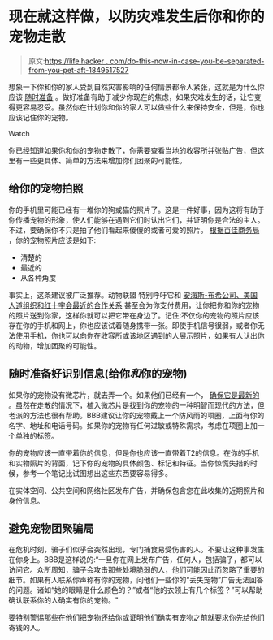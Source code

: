 # 现在就这样做，以防灾难发生后你和你的宠物走散

> 原文:[https://life hacker . com/do-this-now-in-case-you-be-separated-from-you-pet-aft-1849517527](https://lifehacker.com/do-this-now-in-case-you-are-separated-from-your-pet-aft-1849517527)

想象一下你和你的家人受到自然灾害影响的任何情景都令人紧张，这就是为什么你应该 [随时准备](https://lifehacker.com/13-extremely-specific-emergency-preparedness-tips-1848770729) 。做好准备有助于减少你现在的焦虑，如果灾难发生的话，让它变得更容易忍受。虽然你在计划你和你的家人可以做些什么来保持安全，但是，你也应该记住你的宠物。

Watch

你已经知道如果你和你的宠物走散了，你需要查看当地的收容所并张贴广告，但这里有一些更具体、简单的方法来增加你们团聚的可能性。

## 给你的宠物拍照

你的手机里可能已经有一堆你的狗或猫的照片了。这是一件好事，因为这将有助于你传播宠物的形象，使人们能够在遇到它们时认出它们，并证明你是合法的主人。不过，要确保你不只是拍了他们看起来傻傻的或者可爱的照片。 [根据百佳商务局](https://www.bbb.org/article/news-releases/22943-how-to-find-your-pet-after-a-natural-disaster) ，你的宠物照片应该是如下:

*   清楚的
*   最近的
*   从各种角度

事实上，这条建议被广泛推荐。动物联盟 特别呼吁它和 [安海斯-布希公司、美国人道组织和红十字会最近的合作关系](https://www.anheuser-busch.com/prepareforyourpets/) 甚至会为你支付费用，让你把你和你的宠物的照片送到你家，这样你就可以把它带在身边了。记住:不仅你的宠物的照片应该存在你的手机和网上，你也应该试着随身携带一张。即使手机信号很弱，或者你无法使用手机，你也可以向你在收容所或该地区遇到的人展示照片，如果有人认出你的动物，增加团聚的可能性。

## **随时准备好识别信息(给你*和*你的宠物)**

如果你的宠物没有微芯片，就去弄一个。如果他们已经有一个， [确保它是最新的](https://lifehacker.com/keep-these-things-updated-on-your-pets-microchip-and-h-1849389885) 。虽然在走散的情况下，植入微芯片是找到你的宠物的一种明智而现代的方法，但老派的方法也很有帮助。BBB建议让你的宠物戴上一个防风雨的项圈，上面有你的名字、地址和电话号码。如果你的宠物有任何过敏或特殊需求，考虑在项圈上加一个单独的标签。

你的宠物应该一直带着你的信息，但是你也应该一直带着T2的信息。在你的手机和实物照片的背面，记下你的宠物的具体颜色、标记和特征。当你惊慌失措的时候，参考一个笔记比试图想出这些东西要容易得多。

在实体空间、公共空间和网络社区发布广告，并确保包含您在此收集的近期照片和身份信息。

## **避免宠物团聚骗局**

在危机时刻，骗子们似乎会突然出现，专门捕食易受伤害的人。不要让这种事发生在你身上。BBB是这样说的:“一旦你在网上发布广告，任何人，包括骗子，都可以访问它。众所周知，骗子会攻击那些处境脆弱的人，他们可能因此而忽略了重要的细节。如果有人联系你声称有你的宠物，问他们一些你的“丢失宠物”广告无法回答的问题。诸如“她的眼睛是什么颜色的？”或者“他的衣领上有几个标签？”可以帮助确认联系你的人确实有你的宠物。"

要特别警惕那些在他们把宠物还给你或证明他们确实有宠物之前就要求你先给他们寄钱的人。